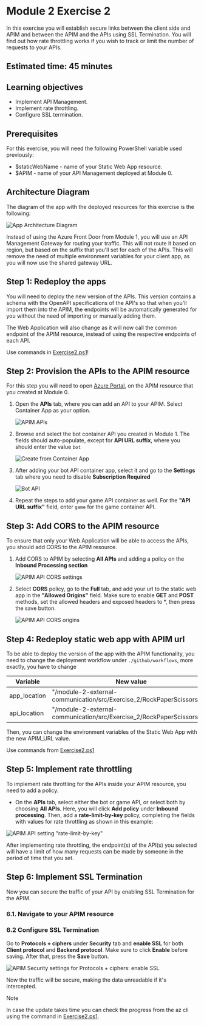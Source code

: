 # Module 2 Exercise 2

In this exercise you will establish secure links between the client side and APIM and between the APIM and the APIs using SSL Termination. You will find out how rate throttling works if you wish to track or limit the number of requests to your APIs.

## Estimated time: 45 minutes

## Learning objectives

- Implement API Management.
- Implement rate throttling.
- Configure SSL termination.

## Prerequisites

For this exercise, you will need the following PowerShell variable used previously:

- $staticWebName - name of your Static Web App resource.
- $APIM - name of your API Management deployed at Module 0.

## Architecture Diagram

The diagram of the app with the deployed resources for this exercise is the following:

![App Architecture Diagram](./images/Module2_Ex2.drawio.png)

Instead of using the Azure Front Door from Module 1, you will use an API Management Gateway for routing your traffic. This will not route it based on region, but based on the suffix that you'll set for each of the APIs. This will remove the need of multiple environment variables for your client app, as you will now use the shared gateway URL.

## Step 1: Redeploy the apps

You will need to deploy the new version of the APIs. This version contains a schema with the OpenAPI specifications of the API's so that when you'll import them into the APIM, the endpoints will be automatically generated for you without the need of importing or manually adding them.

The Web Application will also change as it will now call the common endpoint of the APIM resource, instead of using the respective endpoints of each API.

Use commands in [Exercise2.ps1](./Exercise2.ps1)!

## Step 2: Provision the APIs to the APIM resource

For this step you will need to open [Azure Portal](https://portal.azure.com/), on the APIM resource that you created at Module 0.

1. Open the **APIs** tab, where you can add an API to your APIM. Select Container App as your option.

   ![APIM APIs](../module-2-external-communication/images/image1.png)

2. Browse and select the bot container API you created in Module 1. The fields should auto-populate, except for **API URL suffix**, where you should enter the value `bot`

   ![Create from Container App](../module-2-external-communication/images/image2.png)

3. After adding your bot API container app, select it and go to the **Settings** tab where you need to disable **Subscription Required**

   ![Bot API](../module-2-external-communication/images/image3.png)

4. Repeat the steps to add your game API container as well. For the **"API URL suffix"** field, enter `game` for the game container API.

## Step 3: Add CORS to the APIM resource

To ensure that only your Web Application will be able to access the APIs, you should add CORS to the APIM resource.

1. Add CORS to APIM by selecting **All APIs** and adding a policy on the **Inbound Processing section**

   ![APIM API CORS settings](../module-2-external-communication/images/image4.png)

2. Select **CORS** policy, go to the **Full** tab, and add your url to the static web app in the **"Allowed Origins"** field. Make sure to enable **GET** and **POST** methods, set the allowed headers and exposed headers to *, then press the save button.

   ![APIM API CORS origins](../module-2-external-communication/images/image5.png)

## Step 4: Redeploy static web app with APIM url

To be able to deploy the version of the app with the APIM functionality, you need to change the deployment workflow under `./github/workflows`, more exactly, you have to change

| Variable | New value |
| -- | -- |
| app_location | "/module-2-external-communication/src/Exercise_2/RockPaperScissors" |
| api_location | "/module-2-external-communication/src/Exercise_2/RockPaperScissorsAPI" |

Then, you can change the environment variables of the Static Web App with the new APIM_URL value.

Use commands from [Exercise2.ps1](./Exercise2.ps1)

## Step 5: Implement rate throttling

To implement rate throttling for the APIs inside your APIM resource, you need to add a policy.

- On the **APIs** tab, select either the bot or game API, or select both by choosing **All APIs**. Here, you will click **Add policy** under **Inbound processing**. Then, add a **rate-limit-by-key** policy, completing the fields with values for rate throttling as shown in this example:

![APIM API setting "rate-limit-by-key"](../module-2-external-communication/images/image7.png)

After implementing rate throttling, the endpoint(s) of the API(s) you selected will have a limit of how many requests can be made by someone in the period of time that you set.

## Step 6: Implement SSL Termination

Now you can secure the traffic of your API by enabling SSL Termination for the APIM.

### 6.1. Navigate to your APIM resource

### 6.2 Configure SSL Termination

Go to **Protocols + ciphers** under **Security** tab and **enable SSL** for both **Client protocol** and **Backend protocol**. Make sure to click **Enable** before saving. After that, press the **Save** button.

![APIM Security settings for Protocols + ciphers: enable SSL](../module-2-external-communication/images/image6.png)

Now the traffic will be secure, making the data unreadable if it's intercepted.

> [!NOTE]
> In case the update takes time you can check the progress from the az cli using the command in [Exercise2.ps1](./Exercise2.ps1).



